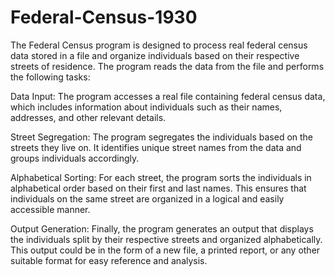 # Federal-Census-1930
The Federal Census program is designed to process real federal census data stored in a file and organize individuals based on their respective streets of residence. The program reads the data from the file and performs the following tasks:

Data Input: The program accesses a real file containing federal census data, which includes information about individuals such as their names, addresses, and other relevant details.

Street Segregation: The program segregates the individuals based on the streets they live on. It identifies unique street names from the data and groups individuals accordingly.

Alphabetical Sorting: For each street, the program sorts the individuals in alphabetical order based on their first and last names. This ensures that individuals on the same street are organized in a logical and easily accessible manner.

Output Generation: Finally, the program generates an output that displays the individuals split by their respective streets and organized alphabetically. This output could be in the form of a new file, a printed report, or any other suitable format for easy reference and analysis.
